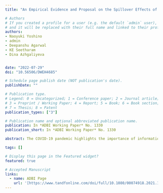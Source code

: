 ```yaml
---
title: "An Empirical Evidence and Proposal on the Spillover Effects of Information and Communication Technology Infrastructure in India"

# Authors
# If you created a profile for a user (e.g. the default `admin` user), write the username (folder name) here 
# and it will be replaced with their full name and linked to their profile.
authors:
- Naoyuki Yoshino
- admin
- Deepanshu Agarwal
- KE Seetharam
- Dina Azhgaliyeva


date: "2022-07-29"
doi: "10.56506/DWEH4685"

# Schedule page publish date (NOT publication's date).
publishDate: ""

# Publication type.
# Legend: 0 = Uncategorized; 1 = Conference paper; 2 = Journal article;
# 3 = Preprint / Working Paper; 4 = Report; 5 = Book; 6 = Book section;
# 7 = Thesis; 8 = Patent
publication_types: ["3"]

# Publication name and optional abbreviated publication name.
publication: In *ADBI Working Paper* No. 1330 
publication_short: In *ADBI Working Paper* No. 1330 

abstract: The COVID-19 pandemic highlights the importance of information and communication technology (ICT) not only for the economy but also for human well-being. However, the investment gap in ICT infrastructure has been growing and is expected to reach more than $30 billion by 2040. We argue that one of the ways to attract private sector involvement in ICT infrastructure is by creating a steady stream of income for the investors. We quantify the spillover effects of mobile network on tax revenues, using annual state-level data for 2005 to 2016 from India across all states. Using simple fixed effect (FE) as well as fixed effect (FE) two-stage least-squares (2SLS) estimations, we show that the rise in the number of mobile network subscribers is associated with an increase in the amount of regional tax revenues. On average, an increase in the number of the Global System for Mobile Communications (GSM) subscribers per capita by 1 percentage point is expected to raise annual state tax revenues per capita by ₹134 (3% of average annual state tax revenue per capita in 2016). The number of GSM subscribers affect tax revenues through increased economic activities, as shown by our 2SLS estimation results. The results of this study justify our proposal to share the increased tax revenues with the investors to create a steady stream of income for investors. The findings of this study also support the increased support for the development of digital and physical infrastructure in the national budget of India for 2022–2023.

tags: []

# Display this page in the Featured widget?
featured: true

# Accepted Manuscript
links:
  - name: ADBI Page
    url: '[https://www.tandfonline.com/doi/full/10.1080/00074918.2021.1914817](https://www.adb.org/publications/an-empirical-evidence-and-proposal-on-the-spillover-effects-of-information-and-communication-technology-infrastructure-in-india)'
---
```

